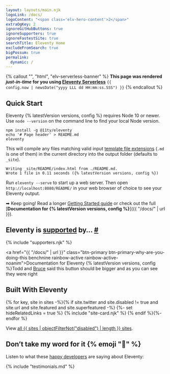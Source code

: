 ```yaml
---
layout: layouts/main.njk
logoLink: /docs/
logoContent: "<span class='elv-hero-content'>2</span>"
extraOgKey: 2
ignoreGitHubButtons: true
ignoreSupporters: true
ignoreFastestSite: true
searchTitle: Eleventy Home
excludeFromSearch: true
bigPossum: true
permalink:
  dynamic: /
---
```

{% callout "", "html", "elv-serverless-banner" %}
<strong>This page was rendered <em>just-in-time</em> for you using <a href="/docs/plugins/serverless/">Eleventy Serverless</a></strong>
<code class="elv-serverless-banner-time"><time datetime="{{ config.now | toISO }}">{{ config.now | newsDate("yyyy LLL dd HH:mm:ss.SSS") }}</time></code>
{% endcallout %}

## Quick Start

Eleventy {% latestVersion versions, config %} requires Node 10 or newer. Use `node --version` on the command line to find your local Node version.

```
npm install -g @11ty/eleventy
echo '# Page header' > README.md
eleventy
```

This will compile any files matching valid input [template file extensions](/docs/languages/) (`.md` is one of them) in the current directory into the output folder (defaults to `_site`).

```
Writing _site/README/index.html from ./README.md.
Wrote 1 file in 0.11 seconds ({% latestVersion versions, config %})
```

Run `eleventy --serve` to start up a web server. Then open `http://localhost:8080/README/` in your web browser of choice to see your Eleventy output.

➡ Keep going! Read a longer [Getting Started guide](/docs/getting-started/) or check out the full [**Documentation for {% latestVersion versions, config %}**]({{ "/docs/" | url }}).

<h2 id="eleventy-is-supported-by">Eleventy is <a href="/docs/supporters/">supported</a> by… <a class="direct-link" href="#eleventy-is-supported-by">#</a></h2>

{% include "supporters.njk" %}

<a href="{{ "/docs/" | url }}" class="btn-primary btn-primary-why-are-you-doing-this benchnine rainbow-active rainbow-active-noanim">Documentation for <span>Eleventy {% latestVersion versions, config %}</span></a><span>Todd and [Bruce](https://twitter.com/brucel/status/1107699886584143872) said this button should be bigger and as you can see they were right</span>

## Built With Eleventy

<div class="sites-vert">
  <div class="lo-grid">
{% for key, site in sites -%}{% if site.twitter and site.disabled != true and site.url and site.featured and site.superfeatured -%}
  {%- set hideRelatedLinks = true %}
  {% include "site-card.njk" %}
{% endif %}{%- endfor %}
  </div>
</div>

<!-- TODO some kind of aspect ratio? -->
<div data-import="/imports/facepile.html" class="facepile-fullwidth"></div>

View [all {{ sites | objectFilterNot("disabled") | length }} sites](/speedlify/).

## Don’t take my word for it {% emoji "🌈" %}

Listen to what these [happy developers](/docs/testimonials/) are saying about Eleventy:

{% include "testimonials.md" %}

